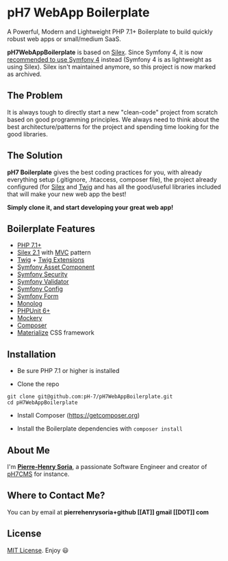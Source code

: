 # pH7 WebApp Boilerplate

A Powerful, Modern and Lightweight PHP 7.1+ Boilerplate to build quickly robust web apps or small/medium SaaS.

**pH7WebAppBoilerplate** is based on [Silex](https://silex.symfony.com). Since Symfony 4, it is now [recommended to use Symfony 4](https://symfony.com/blog/the-end-of-silex
) instead (Symfony 4 is as lightweight as using Silex). 
Silex isn't maintained anymore, so this project is now marked as archived.


## The Problem

It is always tough to directly start a new "clean-code" project from scratch based on good programming principles.
We always need to think about the best architecture/patterns for the project and spending time looking for the good libraries.


## The Solution

**pH7 Boilerplate** gives the best coding practices for you, with already everything setup (.gitignore, .htaccess, composer file), the project already configured (for [Silex](https://silex.sensiolabs.org) and [Twig](https://twig.sensiolabs.org) and has all the good/useful libraries included that will make your new web app the best!


**Simply clone it, and start developing your great web app!**


## Boilerplate Features

* [PHP 7.1+](http://php.net)
* [Silex 2.1](https://silex.sensiolabs.org) with [MVC](https://en.wikipedia.org/wiki/Model%E2%80%93view%E2%80%93controller) pattern
* [Twig](https://twig.sensiolabs.org) + [Twig Extensions](http://symfony.com/doc/current/reference/twig_reference.html)
* [Symfony Asset Component](https://packagist.org/packages/symfony/asset)
* [Symfony Security](https://packagist.org/packages/symfony/security)
* [Symfony Validator](https://packagist.org/packages/symfony/validator)
* [Symfony Config](https://packagist.org/packages/symfony/config)
* [Symfony Form](https://packagist.org/packages/symfony/form)
* [Monolog](https://github.com/Seldaek/monolog)
* [PHPUnit 6+](https://phpunit.de)
* [Mockery](http://mockery.io)
* [Composer](https://getcomposer.org/download/)
* [Materialize](http://materializecss.com) CSS framework


##  Installation

* Be sure PHP 7.1 or higher is installed

* Clone the repo
```
git clone git@github.com:pH-7/pH7WebAppBoilerplate.git
cd pH7WebAppBoilerplate
```

* Install Composer (https://getcomposer.org)

* Install the Boilerplate dependencies with `composer install`


## About Me

I'm **[Pierre-Henry Soria](http://ph7.me)**, a passionate Software Engineer and creator of [pH7CMS](https://github.com/pH7Software/pH7-Social-Dating-CMS) for instance.


## Where to Contact Me?

You can by email at **pierrehenrysoria+github [[AT]] gmail [[D0T]] com**


## License

[MIT License](https://opensource.org/licenses/mit-license.php). Enjoy :smiley:
